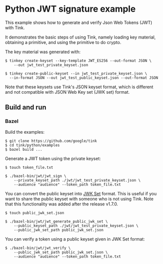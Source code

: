 # Python JWT signature example

This example shows how to generate and verify Json Web Tokens (JWT) with Tink.

It demonstrates the basic steps of using Tink, namely loading key material,
obtaining a primitive, and using the primitive to do crypto.

The key material was generated with:

```shell
$ tinkey create-keyset --key-template JWT_ES256 --out-format JSON \
    --out jwt_test_private_keyset.json

$ tinkey create-public-keyset --in jwt_test_private_keyset.json \
  --in-format JSON --out jwt_test_public_keyset.json --out-format JSON
```

Note that these keysets use Tink's JSON keyset format, which is different and
not compatible with JSON Web Key set (JWK set) format.

## Build and run

### Bazel

Build the examples:

```shell
$ git clone https://github.com/google/tink
$ cd tink/python/examples
$ bazel build ...
```

Generate a JWT token using the private keyset:

```shell
$ touch token_file.txt

$ ./bazel-bin/jwt/jwt_sign \
    --private_keyset_path ./jwt/jwt_test_private_keyset.json \
    --audience "audience" --token_path token_file.txt
```

You can convert the public keyset into
[JWK Set](https://datatracker.ietf.org/doc/html/rfc7517#section-5) format. This
is useful if you want to share the public keyset with someone who is not using
Tink. Note that this functionality was added after the release v1.7.0.

```shell
$ touch public_jwk_set.json

$ ./bazel-bin/jwt/jwt_generate_public_jwk_set \
    --public_keyset_path ./jwt/jwt_test_private_keyset.json \
    --public_jwk_set_path public_jwk_set.json
```

You can verify a token using a public keyset given in JWK Set format:

```shell
$ ./bazel-bin/jwt/jwt_verify \
    --public_jwk_set_path public_jwk_set.json \
    --audience "audience" --token_path token_file.txt
```
